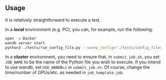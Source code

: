 ## Usage

It is relatively straightforward to execute a test.

In a ***local*** environment (e.g. PC), you can, for example, run the following:
```bash
open -a Docker
wandb server start
python3 ./tests/run_config_file.py --sweep_config="./tests/config_files/config_sgd.yaml"
```

In a ***cluster*** environment, you need to ensure that, in ```submit_job.sh```, you set ```JOB_NAME``` to be the name of the Python file you wish to execute. If you intend to use wandb, set ```USE_WANDB=1``` in ```submit_job.sh```. Of course, change the time/number of GPUs/etc. as needed in ```job_template.job```.
